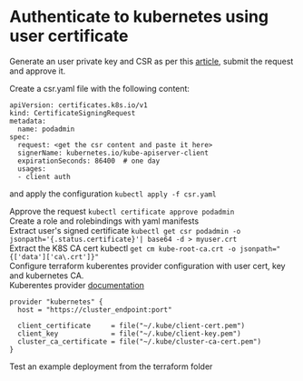 # Authenticate to kubernetes using user certificate

Generate an user private key and CSR as per this [article](https://kubernetes.io/docs/reference/access-authn-authz/certificate-signing-requests/#normal-user), submit the request and approve it. <br>

Create a csr.yaml file with the following content:
```
apiVersion: certificates.k8s.io/v1
kind: CertificateSigningRequest
metadata:
  name: podadmin
spec:
  request: <get the csr content and paste it here>
  signerName: kubernetes.io/kube-apiserver-client
  expirationSeconds: 86400  # one day
  usages:
  - client auth
```
and apply the configuration `kubectl apply -f csr.yaml` <br>

Approve the request `kubectl certificate approve podadmin` <br>
Create a role and rolebindings with yaml manifests <br>
Extract user's signed certificate `kubectl get csr podadmin -o jsonpath='{.status.certificate}'| base64 -d > myuser.crt` <br>
Extract the K8S CA cert kubectl `get cm kube-root-ca.crt -o jsonpath="{['data']['ca\.crt']}"` <br>
Configure terraform kuberentes provider configuration with user cert, key and kubernetes CA. <br>
Kuberentes provider [documentation](https://registry.terraform.io/providers/hashicorp/kubernetes/latest/docs#credentials-config)
```
provider "kubernetes" {
  host = "https://cluster_endpoint:port"

  client_certificate     = file("~/.kube/client-cert.pem")
  client_key             = file("~/.kube/client-key.pem")
  cluster_ca_certificate = file("~/.kube/cluster-ca-cert.pem")
}
```

Test an example deployment from the terraform folder
